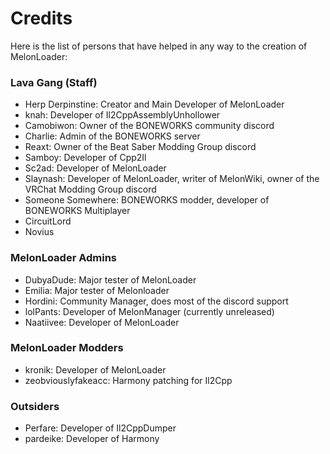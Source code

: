 # Credits

Here is the list of persons that have helped in any way to the creation of MelonLoader:

### Lava Gang (Staff)
- Herp Derpinstine: Creator and Main Developer of MelonLoader
- knah: Developer of Il2CppAssemblyUnhollower
- Camobiwon: Owner of the BONEWORKS community discord
- Charlie: Admin of the BONEWORKS server
- Reaxt: Owner of the Beat Saber Modding Group discord
- Samboy: Developer of Cpp2Il
- Sc2ad: Developer of MelonLoader
- Slaynash: Developer of MelonLoader, writer of MelonWiki, owner of the VRChat Modding Group discord
- Someone Somewhere: BONEWORKS modder, developer of BONEWORKS Multiplayer
- CircuitLord
- Novius

### MelonLoader Admins
- DubyaDude: Major tester of MelonLoader
- Emilia: Major tester of Melonloader
- Hordini: Community Manager, does most of the discord support
- lolPants: Developer of MelonManager (currently unreleased)
- Naatiivee: Developer of MelonLoader

### MelonLoader Modders
- kronik: Developer of MelonLoader
- zeobviouslyfakeacc: Harmony patching for Il2Cpp

### Outsiders
- Perfare: Developer of Il2CppDumper
- pardeike: Developer of Harmony
